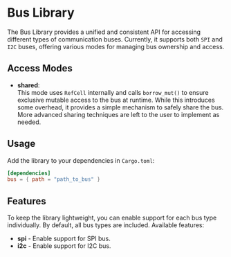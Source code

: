 # Bus Library

The Bus Library provides a unified and consistent API for accessing different types of communication buses. Currently, it supports both `SPI` and `I2C` buses, offering various modes for managing bus ownership and access.

## Access Modes

- **shared**:  
  This mode uses `RefCell` internally and calls `borrow_mut()` to ensure exclusive mutable access to the bus at runtime. While this introduces some overhead, it provides a simple mechanism to safely share the bus. More advanced sharing techniques are left to the user to implement as needed.

## Usage

Add the library to your dependencies in `Cargo.toml`:

```toml
[dependencies]
bus = { path = "path_to_bus" }
```

## Features 
To keep the library lightweight, you can enable support for each bus type individually. By default, all bus types are included. Available features:

- **spi** - Enable support for SPI bus.
- **i2c** - Enable support for I2C bus.
